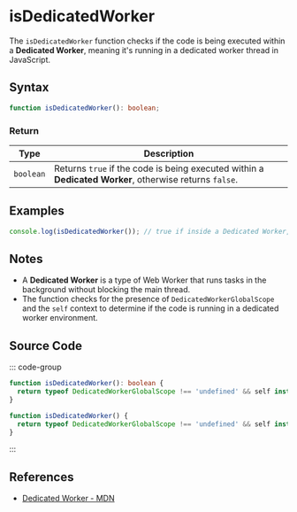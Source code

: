 # isDedicatedWorker

The `isDedicatedWorker` function checks if the code is being executed within a **Dedicated Worker**, meaning it's running in a dedicated worker thread in JavaScript.

## Syntax

```typescript
function isDedicatedWorker(): boolean;
```

### Return

| Type     | Description                                                   |
|----------|---------------------------------------------------------------|
| `boolean`| Returns `true` if the code is being executed within a **Dedicated Worker**, otherwise returns `false`. |

## Examples

```typescript
console.log(isDedicatedWorker()); // true if inside a Dedicated Worker, false otherwise
```

## Notes

- A **Dedicated Worker** is a type of Web Worker that runs tasks in the background without blocking the main thread.
- The function checks for the presence of `DedicatedWorkerGlobalScope` and the `self` context to determine if the code is running in a dedicated worker environment.

## Source Code

::: code-group
```typescript
function isDedicatedWorker(): boolean {
  return typeof DedicatedWorkerGlobalScope !== 'undefined' && self instanceof DedicatedWorkerGlobalScope;
}
```

```javascript
function isDedicatedWorker() {
  return typeof DedicatedWorkerGlobalScope !== 'undefined' && self instanceof DedicatedWorkerGlobalScope;
}
```
:::

## References

- [Dedicated Worker - MDN](https://developer.mozilla.org/en-US/docs/Web/API/DedicatedWorkerGlobalScope)